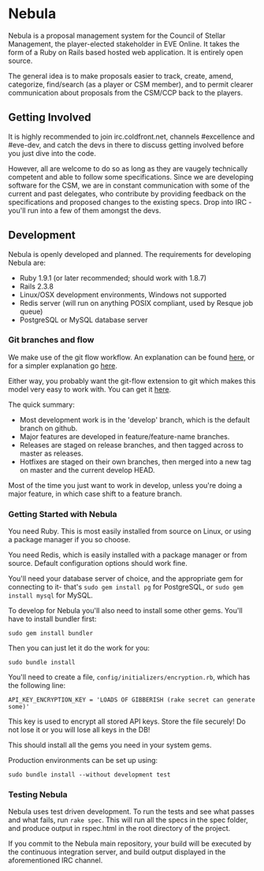 # Nebula

Nebula is a proposal management system for the Council of Stellar Management, the player-elected stakeholder in EVE Online. It takes the form of a Ruby on Rails based hosted web application. It is entirely open source.

The general idea is to make proposals easier to track, create, amend, categorize, find/search (as a player or CSM member), and to permit clearer communication about proposals from the CSM/CCP back to the players.

## Getting Involved

It is highly recommended to join irc.coldfront.net, channels #excellence and #eve-dev, and catch the devs in there to discuss getting involved before you just dive into the code.

However, all are welcome to do so as long as they are vaugely technically competent and able to follow some specifications. Since we are developing software for the CSM, we are in constant communication with some of the current and past delegates, who contribute by providing feedback on the specifications and proposed changes to the existing specs. Drop into IRC - you'll run into a few of them amongst the devs.

## Development

Nebula is openly developed and planned. The requirements for developing Nebula are:

* Ruby 1.9.1 (or later recommended; should work with 1.8.7)
* Rails 2.3.8
* Linux/OSX development environments, Windows not supported
* Redis server (will run on anything POSIX compliant, used by Resque job queue)
* PostgreSQL or MySQL database server

### Git branches and flow

We make use of the git flow workflow. An explanation can be found [here](http://nvie.com/git-model), or for a simpler explanation go [here](http://jeffkreeftmeijer.com/2010/why-arent-you-using-git-flow/).

Either way, you probably want the git-flow extension to git which makes this model very easy to work with. You can get it [here](http://github.com/nvie/gitflow).

The quick summary:

* Most development work is in the 'develop' branch, which is the default branch on github.
* Major features are developed in feature/feature-name branches.
* Releases are staged on release branches, and then tagged across to master as releases.
* Hotfixes are staged on their own branches, then merged into a new tag on master and the current develop HEAD.

Most of the time you just want to work in develop, unless you're doing a major feature, in which case shift to a feature branch.

### Getting Started with Nebula

You need Ruby. This is most easily installed from source on Linux, or using a package manager if you so choose.

You need Redis, which is easily installed with a package manager or from source. Default configuration options should work fine.

You'll need your database server of choice, and the appropriate gem for connecting to it- that's `sudo gem install pg` for PostgreSQL, or `sudo gem install mysql` for MySQL.

To develop for Nebula you'll also need to install some other gems. You'll have to install bundler first:

    sudo gem install bundler
  
Then you can just let it do the work for you:

    sudo bundle install
  
You'll need to create a file, `config/initializers/encryption.rb`, which has the following line:

    API_KEY_ENCRYPTION_KEY = 'LOADS OF GIBBERISH (rake secret can generate some)'
  
This key is used to encrypt all stored API keys. Store the file securely! Do not lose it or you will lose all keys in the DB!
  
This should install all the gems you need in your system gems.

Production environments can be set up using:

    sudo bundle install --without development test

### Testing Nebula

Nebula uses test driven development. To run the tests and see what passes and what fails, run `rake spec`. This will run all the specs in the spec folder, and produce output in rspec.html in the root directory of the project.

If you commit to the Nebula main repository, your build will be executed by the continuous integration server, and build output displayed in the aforementioned IRC channel.